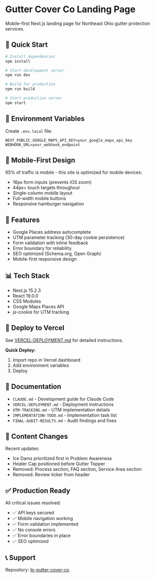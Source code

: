 # Gutter Cover Co Landing Page

Mobile-first Next.js landing page for Northeast Ohio gutter protection services.

## 🚀 Quick Start

```bash
# Install dependencies
npm install

# Start development server
npm run dev

# Build for production
npm run build

# Start production server
npm start
```

## 🔧 Environment Variables

Create `.env.local` file:

```env
NEXT_PUBLIC_GOOGLE_MAPS_API_KEY=your_google_maps_api_key
WEBHOOK_URL=your_webhook_endpoint
```

## 📱 Mobile-First Design

95% of traffic is mobile - this site is optimized for mobile devices:

- 16px form inputs (prevents iOS zoom)
- 44px+ touch targets throughout
- Single-column mobile layout
- Full-width mobile buttons
- Responsive hamburger navigation

## 🎯 Features

- Google Places address autocomplete
- UTM parameter tracking (30-day cookie persistence)
- Form validation with inline feedback
- Error boundary for reliability
- SEO optimized (Schema.org, Open Graph)
- Mobile-first responsive design

## 📊 Tech Stack

- Next.js 15.2.3
- React 19.0.0
- CSS Modules
- Google Maps Places API
- js-cookie for UTM tracking

## 🚀 Deploy to Vercel

See [VERCEL-DEPLOYMENT.md](./VERCEL-DEPLOYMENT.md) for detailed instructions.

**Quick Deploy:**
1. Import repo in Vercel dashboard
2. Add environment variables
3. Deploy

## 📝 Documentation

- `CLAUDE.md` - Development guide for Claude Code
- `VERCEL-DEPLOYMENT.md` - Deployment instructions
- `UTM-TRACKING.md` - UTM implementation details
- `IMPLEMENTATION-TODO.md` - Implementation task list
- `FINAL-AUDIT-RESULTS.md` - Audit findings and fixes

## 🎨 Content Changes

Recent updates:
- Ice Dams prioritized first in Problem Awareness
- Heater Cap positioned before Gutter Topper
- Removed: Process section, FAQ section, Service Area section
- Removed: Review ticker from header

## ✅ Production Ready

All critical issues resolved:
- ✅ API keys secured
- ✅ Mobile navigation working
- ✅ Form validation implemented
- ✅ No console errors
- ✅ Error boundaries in place
- ✅ SEO optimized

## 📞 Support

Repository: [lp-gutter-cover-co](https://github.com/Uplevel-Digital-Marketing/lp-gutter-cover-co)
